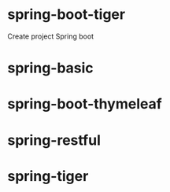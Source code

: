 # spring-boot-tiger
Create project Spring boot

  # spring-basic
  
  # spring-boot-thymeleaf
  
  # spring-restful
  
  # spring-tiger

